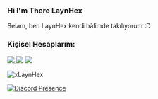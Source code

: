 
### Hi I'm There LaynHex

<p align="left">Selam, ben LaynHex kendi hâlimde takılıyorum :D 



<br />
<h3>Kişisel Hesaplarım:</h3>
<p align="left">
<a href="https://discord.com/users/719232360155054123" target"blank_"><img src="https://img.shields.io/badge/Discord%20-7289DA.svg?&style=for-the-badge&logo=discord&logoColor=white">
 <a href="https://www.instagram.com/laynhex" target"blank_"><img src="https://img.shields.io/badge/INSTAGRAM%20-DC3175.svg?&style=for-the-badge&logo=instagram&logoColor=white"></a>
<a href="https://github.com/Laynhex" target"blank_"><img src="https://img.shields.io/badge/GitHub%20-191717.svg?&style=for-the-badge&logo=github&logoColor=white"></a>
</p>
 <img src="https://komarev.com/ghpvc/?username=xLaynHex" alt="xLaynHex" /> </p>



[![Discord Presence](https://lanyard-profile-readme.vercel.app/api/719232360155054123)](https://discord.com/users/719232360155054123)
